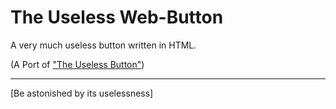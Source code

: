 # The Useless Web-Button

A very much useless button written in HTML.

(A Port of ["The Useless Button"](https://github.com/trzyglow/the_useless_button))
___
[Be astonished by its uselessness]